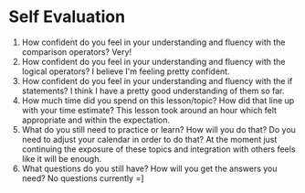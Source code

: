 # Self Evaluation

1. How confident do you feel in your understanding and fluency with the comparison operators?
Very!
1. How confident do you feel in your understanding and fluency with the logical operators?
I believe I'm feeling pretty confident.
1. How confident do you feel in your understanding and fluency with the if statements?
I think I have a pretty good understanding of them so far.
1. How much time did you spend on this lesson/topic? How did that line up with your time estimate?
This lesson took around an hour which felt appropriate and within the expectation.
1. What do you still need to practice or learn? How will you do that? Do you need to adjust your calendar in order to do that?
At the moment just continuing the exposure of these topics and integration with others feels like it will be enough.
1. What questions do you still have? How will you get the answers you need?
No questions currently =]
